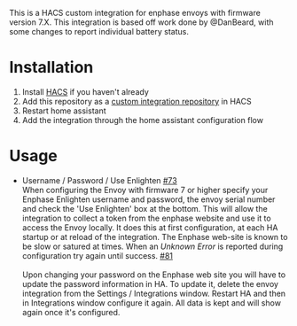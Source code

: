 This is a HACS custom integration for enphase envoys with firmware version 7.X. This integration is based off work done by @DanBeard, with some changes to report individual battery status.

# Installation

1. Install [HACS](https://hacs.xyz/) if you haven't already
2. Add this repository as a [custom integration repository](https://hacs.xyz/docs/faq/custom_repositories) in HACS
4. Restart home assistant
5. Add the integration through the home assistant configuration flow

# Usage
  - Username / Password / Use Enlighten [#73](https://github.com/briancmpbll/home_assistant_custom_envoy/issues/73)\
      When configuring the Envoy with firmware 7 or higher specify your Enphase Enlighten username and password, the envoy serial number and check the 'Use Enlighten' box at the bottom. This will allow the integration to collect a token from the enphase website and use it to access the Envoy locally. It does this at first configuration, at each HA startup or at reload of the integration. The Enphase web-site is known to be slow or satured at times. When an *Unknown Error* is reported during configuration try again until success. [#81](https://github.com/briancmpbll/home_assistant_custom_envoy/issues/81) \
      \
      Upon changing your password on the Enphase web site you will have to update the password information in HA. To update it, delete the envoy integration from the Settings / Integrations window. Restart HA and then in Integrations window configure it again. All data is kept and will show again once it's configured.
